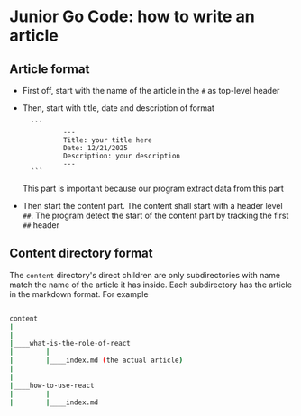 # Junior Go Code: how to write an article

## Article format

- First off, start with the name of the article in the `#` as top-level header
- Then, start with title, date and description of format

        ```
                ---
                Title: your title here
                Date: 12/21/2025
                Description: your description
                ---
        ```

  This part is important because our program extract data from this part

- Then start the content part. The content shall start with a header level `##`. The program detect the start of the content part by tracking the first `##` header

## Content directory format

The `content` directory's direct children are only subdirectories with name match the name of the article it has inside. Each subdirectory has the article in the markdown format. For example

```bash

content
|
|
|____what-is-the-role-of-react
|        |
|        |____index.md (the actual article)
|
|
|____how-to-use-react
|        |
|        |____index.md

```
